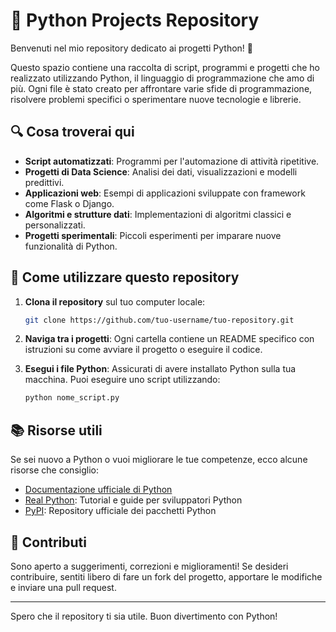# 📂 Python Projects Repository

Benvenuti nel mio repository dedicato ai progetti Python! 🐍

Questo spazio contiene una raccolta di script, programmi e progetti che ho realizzato utilizzando Python, il linguaggio di programmazione che amo di più. Ogni file è stato creato per affrontare varie sfide di programmazione, risolvere problemi specifici o sperimentare nuove tecnologie e librerie.

## 🔍 Cosa troverai qui

- **Script automatizzati**: Programmi per l'automazione di attività ripetitive.
- **Progetti di Data Science**: Analisi dei dati, visualizzazioni e modelli predittivi.
- **Applicazioni web**: Esempi di applicazioni sviluppate con framework come Flask o Django.
- **Algoritmi e strutture dati**: Implementazioni di algoritmi classici e personalizzati.
- **Progetti sperimentali**: Piccoli esperimenti per imparare nuove funzionalità di Python.

## 🚀 Come utilizzare questo repository

1. **Clona il repository** sul tuo computer locale:

    ```bash
    git clone https://github.com/tuo-username/tuo-repository.git
    ```

2. **Naviga tra i progetti**: Ogni cartella contiene un README specifico con istruzioni su come avviare il progetto o eseguire il codice.
  
3. **Esegui i file Python**: Assicurati di avere installato Python sulla tua macchina. Puoi eseguire uno script utilizzando:

    ```bash
    python nome_script.py
    ```

## 📚 Risorse utili

Se sei nuovo a Python o vuoi migliorare le tue competenze, ecco alcune risorse che consiglio:

- [Documentazione ufficiale di Python](https://docs.python.org/3/)
- [Real Python](https://realpython.com/): Tutorial e guide per sviluppatori Python
- [PyPI](https://pypi.org/): Repository ufficiale dei pacchetti Python

## 🤝 Contributi

Sono aperto a suggerimenti, correzioni e miglioramenti! Se desideri contribuire, sentiti libero di fare un fork del progetto, apportare le modifiche e inviare una pull request.

---

Spero che il repository ti sia utile. Buon divertimento con Python!
